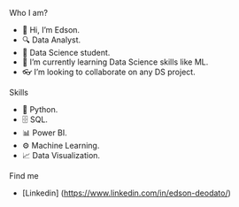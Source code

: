 Who I am?

- 👋 Hi, I’m Edson.
- 🔍 Data Analyst.
- 🧪 Data Science student.
- 📘 I’m currently learning Data Science skills like ML.
- 👓 I’m looking to collaborate on any DS project.

Skills

-  🐍 Python.
-  🗄  SQL.
-  📊 Power BI.
-  ⚙️ Machine Learning.
-  📈 Data Visualization.

Find me

- [Linkedin] (https://www.linkedin.com/in/edson-deodato/)
<!---
edeodato/edeodato is a ✨ special ✨ repository because its `README.md` (this file) appears on your GitHub profile.
You can click the Preview link to take a look at your changes.
--->
